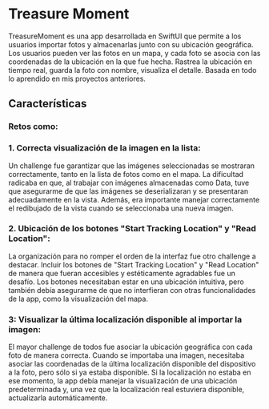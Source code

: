 # Treasure Moment
TreasureMoment es una app desarrollada en SwiftUI que permite a los usuarios importar fotos y almacenarlas junto con su ubicación geográfica. Los usuarios pueden ver las fotos en un mapa, y cada foto se asocia con las coordenadas de la ubicación en la que fue hecha. Rastrea la ubicación en tiempo real, guarda la foto con nombre, visualiza el detalle. Basada en todo lo aprendido en mis proyectos anteriores. 
## Características
### Retos como:

### 1. **Correcta visualización de la imagen en la lista:**
Un challenge fue garantizar que las imágenes seleccionadas se mostraran correctamente, tanto en la lista de fotos como en el mapa. La dificultad radicaba en que, al trabajar con imágenes almacenadas como Data, tuve que asegurarme de que las imágenes se deserializaran y se presentaran adecuadamente en la vista. Además, era importante manejar correctamente el redibujado de la vista cuando se seleccionaba una nueva imagen.

### 2. **Ubicación de los botones "Start Tracking Location" y "Read Location":**
La organización para no romper el orden de la interfaz fue otro challenge a destacar. Incluir los botones de "Start Tracking Location" y "Read Location" de manera que fueran accesibles y estéticamente agradables fue un desafío. Los botones necesitaban estar en una ubicación intuitiva, pero también debía asegurarme de que no interfieran con otras funcionalidades de la app, como la visualización del mapa.

### 3: **Visualizar la última localización disponible al importar la imagen:**
El mayor challenge de todos fue asociar la ubicación geográfica con cada foto de manera correcta. Cuando se importaba una imagen, necesitaba asociar las coordenadas de la última localización disponible del dispositivo a la foto, pero sólo si ya estaba disponible. Si la localización no estaba en ese momento, la app debía manejar la visualización de una ubicación predeterminada y, una vez que la localización real estuviera disponible, actualizarla automáticamente.

